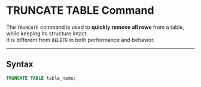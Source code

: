 # TRUNCATE TABLE Command

The `TRUNCATE` command is used to **quickly remove all rows** from a table, while keeping its structure intact.  
It is different from `DELETE` in both performance and behavior.

---

## Syntax
```sql
TRUNCATE TABLE table_name;
